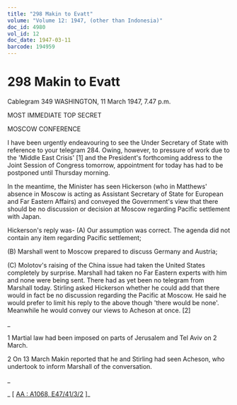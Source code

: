 ```yaml
---
title: "298 Makin to Evatt"
volume: "Volume 12: 1947, (other than Indonesia)"
doc_id: 4980
vol_id: 12
doc_date: 1947-03-11
barcode: 194959
---
```


# 298 Makin to Evatt

Cablegram 349 WASHINGTON, 11 March 1947, 7.47 p.m.

MOST IMMEDIATE TOP SECRET

MOSCOW CONFERENCE

I have been urgently endeavouring to see the Under Secretary of State with reference to your telegram 284. Owing, however, to pressure of work due to the 'Middle East Crisis' [1] and the President's forthcoming address to the Joint Session of Congress tomorrow, appointment for today has had to be postponed until Thursday morning.

In the meantime, the Minister has seen Hickerson (who in Matthews' absence in Moscow is acting as Assistant Secretary of State for European and Far Eastern Affairs) and conveyed the Government's view that there should be no discussion or decision at Moscow regarding Pacific settlement with Japan.

Hickerson's reply was- (A) Our assumption was correct. The agenda did not contain any item regarding Pacific settlement;

(B) Marshall went to Moscow prepared to discuss Germany and Austria;

(C) Molotov's raising of the China issue had taken the United States completely by surprise. Marshall had taken no Far Eastern experts with him and none were being sent. There had as yet been no telegram from Marshall today. Stirling asked Hickerson whether he could add that there would in fact be no discussion regarding the Pacific at Moscow. He said he would prefer to limit his reply to the above though 'there would be none'. Meanwhile he would convey our views to Acheson at once. [2]

_

1 Martial law had been imposed on parts of Jerusalem and Tel Aviv on 2 March.

2 On 13 March Makin reported that he and Stirling had seen Acheson, who undertook to inform Marshall of the conversation.

_

_ [ [AA : A1068, E47/41/3/2](http://www.naa.gov.au/cgi-bin/Search?O=I&Number=194959) ]_
